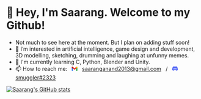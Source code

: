 # 👋 Hey, I'm Saarang. Welcome to my Github!
- Not much to see here at the moment. But I plan on adding stuff soon!
- 👀 I’m interested in artificial intelligence, game design and development, 3D modelling, sketching, drumming and laughing at unfunny memes.
- 📖 I'm currently learning C, Python, Blender and Unity.
- 📫 How to reach me: &nbsp; <img src="Gmail_Logo_512px.png" width="15" > &nbsp; saaranganand2013@gmail.com &nbsp; / &nbsp; <img src="Discord-Logo.png" width="15" > &nbsp; [smuggler#2323](https://discordapp.com/users/359985187582378004)

[![Saarang's GitHub stats](https://github-readme-stats.vercel.app/api?username=saaranganand&theme=tokyonight)](https://github.com/anuraghazra/github-readme-stats)

<!---
saaranganand/saaranganand is a ✨ special ✨ repository because its `README.md` (this file) appears on your GitHub profile.
You can click the Preview link to take a look at your changes.
--->

